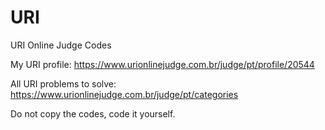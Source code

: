 # URI
URI Online Judge Codes

My URI profile: https://www.urionlinejudge.com.br/judge/pt/profile/20544

All URI problems to solve: https://www.urionlinejudge.com.br/judge/pt/categories

Do not copy the codes, code it yourself.
